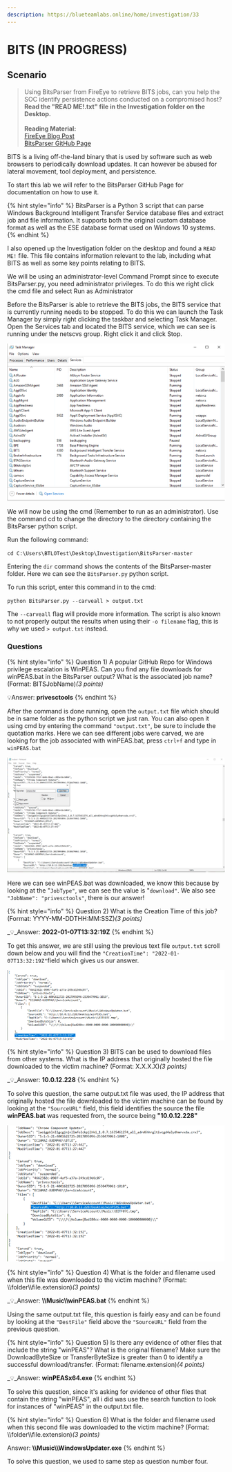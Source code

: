 ```yaml
---
description: https://blueteamlabs.online/home/investigation/33
---
```


# BITS (IN PROGRESS)

## Scenario

> Using BitsParser from FireEye to retrieve BITS jobs, can you help the SOC identify persistence actions conducted on a compromised host? **Read the "READ ME!.txt" file in the Investigation folder on the Desktop.** \
> \
> **Reading Material:**\
> [FireEye Blog Post](https://www.mandiant.com/resources/attacker-use-of-windows-background-intelligent-transfer-service)\
> [BitsParser GitHub Page](https://github.com/fireeye/BitsParser)

BITS is a living off-the-land binary that is used by software such as web browsers to periodically download updates. It can however be abused for lateral movement, tool deployment, and persistence.

To start this lab we will refer to the BitsParser GitHub Page for documentation on how to use it.

{% hint style="info" %}
BitsParser is a Python 3 script that can parse Windows Background Intelligent Transfer Service database files and extract job and file information. It supports both the original custom database format as well as the ESE database format used on Windows 10 systems.
{% endhint %}

I also opened up the Investigation folder on the desktop and found a `READ ME!` file. This file contains information relevant to the lab, including what BITS as well as some key points relating to BITS.

We will be using an administrator-level Command Prompt since to execute BitsParser.py, you need administrator privileges. To do this we right click the cmd file and select Run as Administrator

Before the BitsParser is able to retrieve the BITS jobs, the BITS service that is currently running needs to be stopped. To do this we can launch the Task Manager by simply right clicking the taskbar and selecting Task Manager. Open the Services tab and located the BITS service, which we can see is running under the netscvs group. Right click it and click Stop.

![](<../.gitbook/assets/Screen Shot 2022-03-08 at 10.12.50 PM.png>)

We will now be using the cmd (Remember to run as an administrator). Use the command cd to change the directory to the directory containing the BitsParser python script.&#x20;

Run the following command:&#x20;

`cd C:\Users\BTLOTest\Desktop\Investigation\BitsParser-master`

Entering the `dir` command shows the contents of the BitsParser-master folder. Here we can see the `BitsParser.py` python script.

To run this script, enter this command in to the cmd:

`python BitsParser.py --carveall > output.txt`

The `--carveall` flag will provide more information. The script is also known to not properly output the results when using their `-o filename` flag, this is why we used `> output.txt` instead.

### Questions

{% hint style="info" %}
Question 1) A popular GitHub Repo for Windows privilege escalation is WinPEAS. Can you find any file downloads for winPEAS.bat in the BitsParser output? What is the associated job name? (Format: BITSJobName)_(3 points)_

💡Answer: **privesctools**
{% endhint %}

After the command is done running, open the `output.txt` file which should be in same folder as the python script we just ran. You can also open it using cmd by entering the command `"output.txt"`, be sure to include the quotation marks. Here we can see different jobs were carved, we are looking for the job associated with winPEAS.bat, press `ctrl+f` and type in `winPEAS.bat`&#x20;

![](<../.gitbook/assets/Screen Shot 2022-03-08 at 10.32.25 PM.png>)

Here we can see winPEAS.bat was downloaded, we know this because by looking at the "`JobType"`, we can see the value is "`download"`. We also see `"JobName": "privesctools"`, there is our answer!

{% hint style="info" %}
Question 2) What is the Creation Time of this job? (Format: YYYY-MM-DDTHH:MM:SSZ)_(3 points)_

_💡_Answer: **2022-01-07T13:32:19Z**
{% endhint %}

To get this answer, we are still using the previous text file `output.txt` scroll down below and you will find the `"CreationTime": "2022-01-07T13:32:19Z"`field which gives us our answer.

![](<../.gitbook/assets/Screen Shot 2022-03-08 at 10.38.01 PM.png>)

{% hint style="info" %}
Question 3) BITS can be used to download files from other systems. What is the IP address that originally hosted the file downloaded to the victim machine? (Format: X.X.X.X)_(3 points)_

_💡_Answer:  **10.0.12.228**
{% endhint %}

To solve this question, the same output.txt file was used, the IP address that originally hosted the file downloaded to the victim machine can be found by looking at the `"SourceURL"` field, this field identifies the source the file **winPEAS.bat** was requested from, the source being **"10.0.12.228"**

![](<../.gitbook/assets/Screen Shot 2022-03-11 at 8.31.12 PM.png>)

{% hint style="info" %}
Question 4) What is the folder and filename used when this file was downloaded to the victim machine? (Format: \\\folder\\\file.extension)_(3 points)_

_💡_Answer: **\\\Music\\\winPEAS.bat**
{% endhint %}

Using the same output.txt file, this question is fairly easy and can be found by looking at the `"DestFile"` field above the `"SourceURL"` field from the previous question.

{% hint style="info" %}
Question 5) Is there any evidence of other files that include the string "winPEAS"? What is the original filename? Make sure the DownloadByteSize or TransferByteSize is greater than 0 to identify a successful download/transfer. (Format: filename.extension)_(4 points)_

_💡_Answer: **winPEASx64.exe**
{% endhint %}

To solve this question, since it's asking for evidence of other files that contain the string "winPEAS", all i did was use the search function to look for instances of "winPEAS" in the output.txt file.

{% hint style="info" %}
Question 6) What is the folder and filename used when this second file was downloaded to the victim machine? (Format: \\\folder\\\file.extension)_(3 points)_

Answer: **\\\Music\\\WindowsUpdater.exe**
{% endhint %}

To solve this question, we used to same step as question number four.

